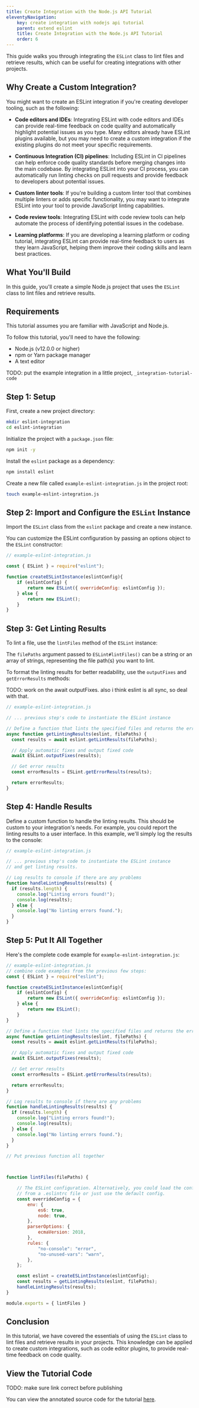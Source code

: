 ```yaml
---
title: Create Integration with the Node.js API Tutorial
eleventyNavigation:
    key: create integration with nodejs api tutorial
    parent: extend eslint
    title: Create Integration with the Node.js API Tutorial
    order: 6
---
```


This guide walks you through integrating the `ESLint` class to lint files and retrieve results, which can be useful for creating integrations with other projects.

## Why Create a Custom Integration?

You might want to create an ESLint integration if you're creating developer tooling, such as the following:

- **Code editors and IDEs**: Integrating ESLint with code editors and IDEs can provide real-time feedback on code quality and automatically highlight potential issues as you type. Many editors already have ESLint plugins available, but you may need to create a custom integration if the existing plugins do not meet your specific requirements.

- **Continuous Integration (CI) pipelines**: Including ESLint in CI pipelines can help enforce code quality standards before merging changes into the main codebase. By integrating ESLint into your CI process, you can automatically run linting checks on pull requests and provide feedback to developers about potential issues.

- **Custom linter tools**: If you're building a custom linter tool that combines multiple linters or adds specific functionality, you may want to integrate ESLint into your tool to provide JavaScript linting capabilities.

- **Code review tools**: Integrating ESLint with code review tools can help automate the process of identifying potential issues in the codebase.

- **Learning platforms**: If you are developing a learning platform or coding tutorial, integrating ESLint can provide real-time feedback to users as they learn JavaScript, helping them improve their coding skills and learn best practices.

## What You'll Build

In this guide, you'll create a simple Node.js project that uses the `ESLint` class to lint files and retrieve results.

## Requirements

This tutorial assumes you are familiar with JavaScript and Node.js.

To follow this tutorial, you'll need to have the following:

- Node.js (v12.0.0 or higher)
- npm or Yarn package manager
- A text editor

TODO: put the example integration in a little project, `_integration-tutorial-code`

## Step 1: Setup

First, create a new project directory:

```sh
mkdir eslint-integration
cd eslint-integration
```

Initialize the project with a `package.json` file:

```sh
npm init -y
```

Install the `eslint` package as a dependency:

```sh
npm install eslint
```

Create a new file called `example-eslint-integration.js` in the project root:

```sh
touch example-eslint-integration.js
```

## Step 2: Import and Configure the `ESLint` Instance

Import the `ESLint` class from the `eslint` package and create a new instance. 

You can customize the ESLint configuration by passing an options object to the `ESLint` constructor:

```javascript
// example-eslint-integration.js

const { ESLint } = require("eslint");

function createESLintInstance(eslintConfig){
    if (eslintConfig) {
        return new ESLint({ overrideConfig: eslintConfig });
    } else {
        return new ESLint();
    }
}
```

## Step 3: Get Linting Results

To lint a file, use the `lintFiles` method of the `ESLint` instance:

The `filePaths` argument passed to `ESLint#lintFiles()` can be a string or an array of strings, representing the file path(s) you want to lint.

To format the linting results for better readability, use the `outputFixes` and `getErrorResults` methods:

TODO: work on the await outputFixes. also i think eslint is all sync,
so deal with that.

```javascript
// example-eslint-integration.js

// ... previous step's code to instantiate the ESLint instance

// Define a function that lints the specified files and returns the error results
async function getLintingResults(eslint, filePaths) {
  const results = await eslint.getLintResults(filePaths);

  // Apply automatic fixes and output fixed code
  await ESLint.outputFixes(results);

  // Get error results
  const errorResults = ESLint.getErrorResults(results);

  return errorResults;
}
```

## Step 4: Handle Results

Define a custom function to handle the linting results. This should be custom to your integration's needs.
For example, you could report the linting results to a user interface. In this example, we'll simply log the results to the console:

```javascript
// example-eslint-integration.js

// ... previous step's code to instantiate the ESLint instance
// and get linting results.

// Log results to console if there are any problems
function handleLintingResults(results) {
  if (results.length) {
    console.log("Linting errors found!");
    console.log(results);
  } else {
    console.log("No linting errors found.");
  }
}
``` 

## Step 5: Put It All Together

Here's the complete code example for `example-eslint-integration.js`:

```javascript
// example-eslint-integration.js
// combine code examples from the previous few steps:
const { ESLint } = require("eslint");

function createESLintInstance(eslintConfig){
    if (eslintConfig) {
        return new ESLint({ overrideConfig: eslintConfig });
    } else {
        return new ESLint();
    }
}

// Define a function that lints the specified files and returns the error results
async function getLintingResults(eslint, filePaths) {
  const results = await eslint.getLintResults(filePaths);

  // Apply automatic fixes and output fixed code
  await ESLint.outputFixes(results);

  // Get error results
  const errorResults = ESLint.getErrorResults(results);

  return errorResults;
}

// Log results to console if there are any problems
function handleLintingResults(results) {
  if (results.length) {
    console.log("Linting errors found!");
    console.log(results);
  } else {
    console.log("No linting errors found.");
  }
}

// Put previous function all together



function lintFiles(filePaths) {

    // The ESLint configuration. Alternatively, you could load the configuration
    // from a .eslintrc file or just use the default config.
    const overrideConfig = {
        env: {
            es6: true,
            node: true,
        },
        parserOptions: {
            ecmaVersion: 2018,
        },
        rules: {
            "no-console": "error",
            "no-unused-vars": "warn",
        },
    };

    const eslint = createESLintInstance(eslintConfig);
    const results = getLintingResults(eslint, filePaths);
    handleLintingResults(results);
}

module.exports = { lintFiles }
```

## Conclusion

In this tutorial, we have covered the essentials of using the `ESLint` class to lint files and retrieve results in your projects. This knowledge can be applied to create custom integrations, such as code editor plugins, to provide real-time feedback on code quality.

## View the Tutorial Code

TODO: make sure link correct before publishing

You can view the annotated source code for the tutorial [here](https://github.com/eslint/eslint/tree/main/docs/_integration-tutorial-code).